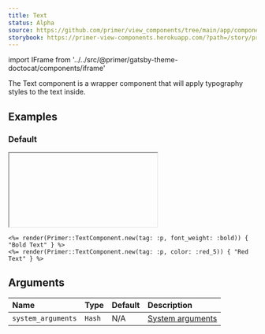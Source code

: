```yaml
---
title: Text
status: Alpha
source: https://github.com/primer/view_components/tree/main/app/components/primer/text_component.rb
storybook: https://primer-view-components.herokuapp.com/?path=/story/primer-text-component
---
```


import IFrame from '../../src/@primer/gatsby-theme-doctocat/components/iframe'

<!-- Warning: AUTO-GENERATED file, do not edit. Add code comments to your Ruby instead <3 -->

The Text component is a wrapper component that will apply typography styles to the text inside.

## Examples

### Default

<IFrame height="auto" content="<p class='text-bold'>Bold Text</p><p class='color-red-5'>Red Text</p>"></IFrame>

```erb
<%= render(Primer::TextComponent.new(tag: :p, font_weight: :bold)) { "Bold Text" } %>
<%= render(Primer::TextComponent.new(tag: :p, color: :red_5)) { "Red Text" } %>
```

## Arguments

| Name | Type | Default | Description |
| :- | :- | :- | :- |
| `system_arguments` | `Hash` | N/A | [System arguments](/system-arguments) |
